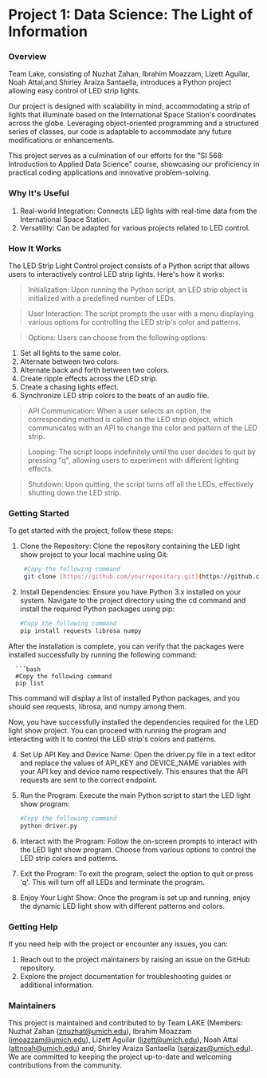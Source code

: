 #  Project 1: Data Science: The Light of Information
### Overview
Team Lake, consisting of Nuzhat Zahan, Ibrahim Moazzam, Lizett Aguilar, Noah Attal,and Shirley Araiza Santaella, introduces a Python project allowing easy control of LED strip lights. 

Our project is designed with scalability in mind, accommodating a strip of lights that illuminate based on the International Space Station's coordinates across the globe. Leveraging object-oriented programming and a structured series of classes, our code is adaptable to accommodate any future modifications or enhancements.

This project serves as a culmination of our efforts for the "SI 568: Introduction to Applied Data Science" course, showcasing our proficiency in practical coding applications and innovative problem-solving.

### Why It's Useful
1. Real-world Integration: Connects LED lights with real-time data from the International Space Station.
2. Versatility: Can be adapted for various projects related to LED control.

### How It Works

The LED Strip Light Control project consists of a Python script that allows users to interactively control LED strip lights. Here's how it works:

> Initialization: Upon running the Python script, an LED strip object is initialized with a predefined number of LEDs.

> User Interaction: The script prompts the user with a menu displaying various options for controlling the LED strip's color and patterns.

> Options: Users can choose from the following options:

1. Set all lights to the same color.
2. Alternate between two colors.
3. Alternate back and forth between two colors.
4. Create ripple effects across the LED strip.
5. Create a chasing lights effect.
6. Synchronize LED strip colors to the beats of an audio file.

> API Communication: When a user selects an option, the corresponding method is called on the LED strip object, which communicates with an API to change the color and pattern of the LED strip.

> Looping: The script loops indefinitely until the user decides to quit by pressing "q", allowing users to experiment with different lighting effects.

> Shutdown: Upon quitting, the script turns off all the LEDs, effectively shutting down the LED strip.

### Getting Started
To get started with the project, follow these steps:

1. Clone the Repository:
Clone the repository containing the LED light show project to your local machine using Git:

   ```bash
    #Copy the following command
    git clone [https://github.com/yourrepository.git](https://github.com/umsi-class/project-1-lake-pronounced-lock-ay)

2. Install Dependencies:
Ensure you have Python 3.x installed on your system. Navigate to the project directory using the cd command and install the required Python packages using pip:

      ```bash
      #Copy the following command
      pip install requests librosa numpy

After the installation is complete, you can verify that the packages were installed successfully by running the following command:

      ```bash
      #Copy the following command
      pip list

This command will display a list of installed Python packages, and you should see requests, librosa, and numpy among them.

Now, you have successfully installed the dependencies required for the LED light show project. You can proceed with running the program and interacting with it to control the LED strip's colors and patterns.
   
4. Set Up API Key and Device Name:
Open the driver.py file in a text editor and replace the values of API_KEY and DEVICE_NAME variables with your API key and device name respectively. This ensures that the API requests are sent to the correct endpoint.

5. Run the Program:
Execute the main Python script to start the LED light show program:

   ```bash
   #Copy the following command
   python driver.py

6. Interact with the Program:
Follow the on-screen prompts to interact with the LED light show program. Choose from various options to control the LED strip colors and patterns.

7. Exit the Program:
To exit the program, select the option to quit or press 'q'. This will turn off all LEDs and terminate the program.

8. Enjoy Your Light Show:
Once the program is set up and running, enjoy the dynamic LED light show with different patterns and colors.
   
### Getting Help
If you need help with the project or encounter any issues, you can:
1. Reach out to the project maintainers by raising an issue on the GitHub repository.
2. Explore the project documentation for troubleshooting guides or additional information.
   
### Maintainers
This project is maintained and contributed to by Team LAKE (Members: Nuzhat Zahan (znuzhat@umich.edu),  Ibrahim Moazzam (imoazzam@umich.edu), Lizett Aguilar (lizett@umich.edu), Noah Attal (attnoah@umich.edu) and, Shirley Araiza Santaella (saraizas@umich.edu). We are committed to keeping the project up-to-date and welcoming contributions from the community. 

